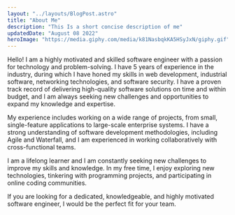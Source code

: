 ```yaml
---
layout: "../layouts/BlogPost.astro"
title: "About Me"
description: "This Is a short concise description of me"
updatedDate: "August 08 2022"
heroImage: "https://media.giphy.com/media/k81NasbqkKA5HSyJxN/giphy.gif"
---
```


Hello! I am a highly motivated and skilled software engineer with a passion for technology and problem-solving. I have 5 years of experience in the industry, during which I have honed my skills in web development, industrial software, networking technologies, and software security. I have a proven track record of delivering high-quality software solutions on time and within budget, and I am always seeking new challenges and opportunities to expand my knowledge and expertise.

My experience includes working on a wide range of projects, from small, single-feature applications to large-scale enterprise systems. I have a strong understanding of software development methodologies, including Agile and Waterfall, and I am experienced in working collaboratively with cross-functional teams.

I am a lifelong learner and I am constantly seeking new challenges to improve my skills and knowledge. In my free time, I enjoy exploring new technologies, tinkering with programming projects, and participating in online coding communities.

If you are looking for a dedicated, knowledgeable, and highly motivated software engineer, I would be the perfect fit for your team.
